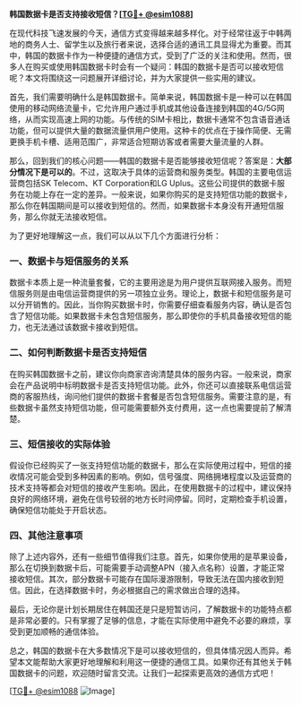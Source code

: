 **韩国数据卡是否支持接收短信？[[TG💪+ @esim1088](https://t.me/s/esim1088)]**

在现代科技飞速发展的今天，通信方式变得越来越多样化。对于经常往返于中韩两地的商务人士、留学生以及旅行者来说，选择合适的通讯工具显得尤为重要。而其中，韩国的数据卡作为一种便捷的通信方式，受到了广泛的关注和使用。然而，很多人在购买或使用韩国数据卡时会有一个疑问：韩国的数据卡是否可以接收短信呢？本文将围绕这一问题展开详细讨论，并为大家提供一些实用的建议。

首先，我们需要明确什么是韩国数据卡。简单来说，韩国数据卡是一种可以在韩国使用的移动网络流量卡，它允许用户通过手机或其他设备连接到韩国的4G/5G网络，从而实现高速上网的功能。与传统的SIM卡相比，数据卡通常不包含语音通话功能，但可以提供大量的数据流量供用户使用。这种卡的优点在于操作简便、无需更换手机卡槽、适用范围广，非常适合短期访客或者需要大量流量的人群。

那么，回到我们的核心问题——韩国的数据卡是否能够接收短信呢？答案是：**大部分情况下是可以的**。不过，这取决于具体的运营商和服务类型。韩国的主要电信运营商包括SK Telecom、KT Corporation和LG Uplus。这些公司提供的数据卡服务在功能上存在一定的差异。一般来说，如果你购买的是支持短信功能的数据卡，那么你在韩国期间是可以接收到短信的。然而，如果数据卡本身没有开通短信服务，那么你就无法接收短信。

为了更好地理解这一点，我们可以从以下几个方面进行分析：

### 一、数据卡与短信服务的关系

数据卡本质上是一种流量套餐，它的主要用途是为用户提供互联网接入服务。而短信服务则是由电信运营商提供的另一项独立业务。理论上，数据卡和短信服务是可以分开销售的。因此，当你购买数据卡时，你需要仔细查看服务内容，确认是否包含了短信功能。如果数据卡未包含短信服务，那么即使你的手机具备接收短信的能力，也无法通过该数据卡接收到短信。

### 二、如何判断数据卡是否支持短信

在购买韩国数据卡之前，建议你向商家咨询清楚具体的服务内容。一般来说，商家会在产品说明中标明数据卡是否支持短信功能。此外，你还可以直接联系电信运营商的客服热线，询问他们提供的数据卡套餐是否包含短信服务。需要注意的是，有些数据卡虽然支持短信功能，但可能需要额外支付费用，这一点也需要提前了解清楚。

### 三、短信接收的实际体验

假设你已经购买了一张支持短信功能的数据卡，那么在实际使用过程中，短信的接收情况可能会受到多种因素的影响。例如，信号强度、网络拥堵程度以及运营商的技术支持等都会对短信的接收产生影响。因此，在使用数据卡的过程中，建议保持良好的网络环境，避免在信号较弱的地方长时间停留。同时，定期检查手机设置，确保短信功能处于开启状态。

### 四、其他注意事项

除了上述内容外，还有一些细节值得我们注意。首先，如果你使用的是苹果设备，那么在切换到数据卡后，可能需要手动调整APN（接入点名称）设置，才能正常接收短信。其次，部分数据卡可能存在国际漫游限制，导致无法在国内接收到短信。因此，在选择数据卡时，务必根据自己的需求做出合理的选择。

最后，无论你是计划长期居住在韩国还是只是短暂访问，了解数据卡的功能特点都是非常必要的。只有掌握了足够的信息，才能在实际使用中避免不必要的麻烦，享受到更加顺畅的通信体验。

总之，韩国的数据卡在大多数情况下是可以接收短信的，但具体情况因人而异。希望本文能帮助大家更好地理解和利用这一便捷的通信工具。如果你还有其他关于韩国数据卡的问题，欢迎随时留言交流。让我们一起探索更高效的通信方式吧！

[[TG💪+ @esim1088](https://t.me/s/esim1088) ![Image](https://i.postimg.cc/4NQfJmqS/Snipaste-2025-05-13-00-14-12.png)]